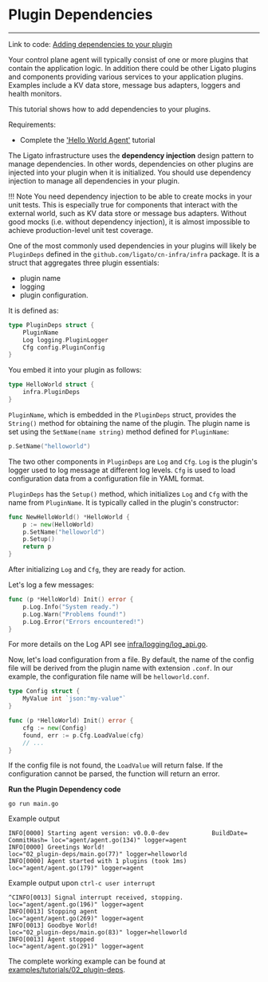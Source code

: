 # Plugin Dependencies

---

Link to code: [Adding dependencies to your plugin][code-link]

Your control plane agent will typically consist of one or more plugins that
contain the application logic.  In addition there could be other Ligato plugins and components providing various services to your application plugins. Examples include a KV data store, message bus adapters, loggers and health monitors.

This tutorial shows how to add dependencies to your plugins.

Requirements:

* Complete the ['Hello World Agent'](01_hello-world.md) tutorial

The Ligato infrastructure uses the **dependency injection** design pattern to
manage dependencies. In other words, dependencies on other plugins are injected
into your plugin when it is initialized. You should use dependency injection to 
manage all dependencies in your plugin. 

!!! Note
    You need dependency injection to be able to create mocks in your unit tests. This is especially true for components that interact with the external world, such as KV data store or message bus adapters. Without good mocks (i.e. without dependency injection), it is almost impossible to achieve production-level unit test coverage.

One of the most commonly used dependencies in your plugins will likely be 
`PluginDeps` defined in the `github.com/ligato/cn-infra/infra` package. It is
a struct that aggregates three plugin essentials: 

- plugin name
- logging 
- plugin configuration. 

It is defined as:
```go
type PluginDeps struct {
	PluginName
	Log logging.PluginLogger
	Cfg config.PluginConfig
}
```

You embed it into your plugin as follows:

```go
type HelloWorld struct {
	infra.PluginDeps
}
```

`PluginName`, which is embedded in the `PluginDeps` struct, provides the `String()`
method for obtaining the name of the plugin. The plugin name is set using the 
`SetName(name string)` method defined for `PluginName`:

```go
p.SetName("helloworld")
```

The two other components in `PluginDeps` are `Log` and `Cfg`. `Log` is the plugin's logger used to log message at different log levels. `Cfg` is used to load configuration data from a configuration file in YAML format. 

`PluginDeps` has the `Setup()` method, which initializes `Log` and `Cfg` with the name from `PluginName`. It is typically called in the plugin's constructor:

```go
func NewHelloWorld() *HelloWorld {
	p := new(HelloWorld)
	p.SetName("helloworld")
	p.Setup()
	return p
}
```

After initializing `Log` and `Cfg`, they are ready for action. 

Let's log a few messages:

```go
func (p *HelloWorld) Init() error {
	p.Log.Info("System ready.")
	p.Log.Warn("Problems found!")
	p.Log.Error("Errors encountered!")
}
```

For more details on the Log API see [infra/logging/log_api.go](https://github.com/ligato/cn-infra/blob/master/logging/log_api.go).

Now, let's load configuration from a file. By default, the name of the config file will be derived from the plugin name with extension `.conf`. In our example, the configuration file name will be `helloworld.conf`.

```go
type Config struct {
	MyValue int `json:"my-value"`
}

func (p *HelloWorld) Init() error {
	cfg := new(Config)
	found, err := p.Cfg.LoadValue(cfg)
	// ...
}
```

If the config file is not found, the `LoadValue` will return false. If the configuration cannot be parsed, the function will return an error.

__Run the Plugin Dependency code__

```
go run main.go
```
Example output
```
INFO[0000] Starting agent version: v0.0.0-dev            BuildDate= CommitHash= loc="agent/agent.go(134)" logger=agent
INFO[0000] Greetings World!                              loc="02_plugin-deps/main.go(77)" logger=helloworld
INFO[0000] Agent started with 1 plugins (took 1ms)       loc="agent/agent.go(179)" logger=agent
```

Example output upon `ctrl-c user interrupt`
```
^CINFO[0013] Signal interrupt received, stopping.          loc="agent/agent.go(196)" logger=agent
INFO[0013] Stopping agent                                loc="agent/agent.go(269)" logger=agent
INFO[0013] Goodbye World!                                loc="02_plugin-deps/main.go(83)" logger=helloworld
INFO[0013] Agent stopped                                 loc="agent/agent.go(291)" logger=agent
```


The complete working example can be found at [examples/tutorials/02_plugin-deps](https://github.com/ligato/cn-infra/blob/master/examples/tutorials/02_plugin-deps).

[code-link]: https://github.com/ligato/cn-infra/tree/master/examples/tutorials/02_plugin-deps